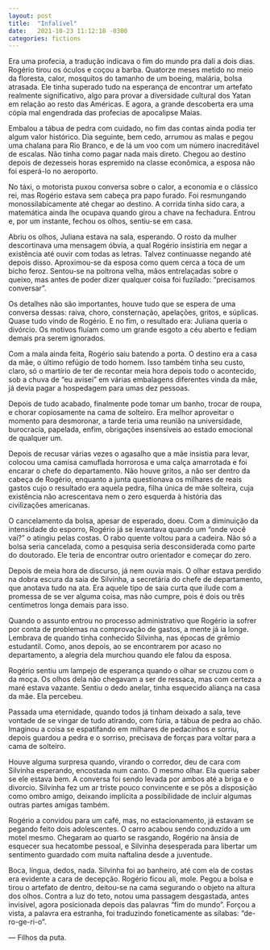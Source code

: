 ```yaml
---
layout: post
title:  "Infalível"
date:   2021-10-23 11:12:18 -0300
categories: fictions
---
```


Era uma profecia, a tradução indicava o fim do mundo pra dali a dois dias. Rogério tirou os óculos e coçou a barba. Quatorze meses metido no meio da floresta, calor, mosquitos do tamanho de um boeing, malária, bolsa atrasada. Ele tinha superado tudo na esperança de encontrar um artefato realmente significativo, algo para provar a diversidade cultural dos Yatan em relação ao resto das Américas. E agora, a grande descoberta era uma cópia mal engendrada das profecias de apocalipse Maias.

Embalou a tábua de pedra com cuidado, no fim das contas ainda podia ter algum valor histórico. Dia seguinte, bem cedo, arrumou as malas e pegou uma chalana para Rio Branco, e de lá um voo com um número inacreditável de escalas. Não tinha como pagar nada mais direto. Chegou ao destino depois de dezesseis horas espremido na classe econômica, a esposa não foi esperá-lo no aeroporto.

No táxi, o motorista puxou conversa sobre o calor, a economia e o clássico rei, mas Rogério estava sem cabeça pra papo furado. Foi resmungando monossilabicamente até chegar ao destino. A corrida tinha sido cara, a matemática ainda lhe ocupava quando girou a chave na fechadura. Entrou e, por um instante, fechou os olhos, sentiu-se em casa.

Abriu os olhos, Juliana estava na sala, esperando. O rosto da mulher descortinava uma mensagem óbvia, a qual Rogério insistiria em negar a existência até ouvir com todas as letras. Talvez continuasse negando até depois disso. Aproximou-se da esposa como quem cerca a toca de um bicho feroz. Sentou-se na poltrona velha, mãos entrelaçadas sobre o queixo, mas antes de poder dizer qualquer coisa foi fuzilado: “precisamos conversar”.

Os detalhes não são importantes, houve tudo que se espera de uma conversa dessas: raiva, choro, consternação, apelações, gritos, e súplicas. Quase tudo vindo de Rogério. E no fim, o resultado era: Juliana queria o divórcio. Os motivos fluíam como um grande esgoto a céu aberto e fediam demais pra serem ignorados.

Com a mala ainda feita, Rogério saiu batendo a porta. O destino era a casa da mãe, o último refúgio de todo homem. Isso também tinha seu custo, claro, só o martírio de ter de recontar meia hora depois todo o acontecido, sob a chuva de “eu avisei” em várias embalagens diferentes vinda da mãe, já devia pagar a hospedagem para umas dez pessoas.

Depois de tudo acabado, finalmente pode tomar um banho, trocar de roupa, e chorar copiosamente na cama de solteiro. Era melhor aproveitar o momento para desmoronar, a tarde teria uma reunião na universidade, burocracia, papelada, enfim, obrigações insensíveis ao estado emocional de qualquer um.

Depois de recusar várias vezes o agasalho que a mãe insistia para levar, colocou uma camisa camuflada horrorosa e uma calça amarrotada e foi encarar o chefe do departamento. Não houve gritos, a não ser dentro da cabeça de Rogério, enquanto a junta questionava os milhares de reais gastos cujo o resultado era aquela pedra, filha única de mãe solteira, cuja existência não acrescentava nem o zero esquerda à história das civilizações americanas.

O cancelamento da bolsa, apesar de esperado, doeu. Com a diminuição da intensidade do esporro, Rogério já se levantava quando um “onde você vai?” o atingiu pelas costas. O rabo quente voltou para a cadeira. Não só a bolsa seria cancelada, como a pesquisa seria desconsiderada como parte do doutorado. Ele teria de encontrar outro orientador e começar do zero.

Depois de meia hora de discurso, já nem ouvia mais. O olhar estava perdido na dobra escura da saia de Silvinha, a secretária do chefe de departamento, que anotava tudo na ata. Era aquele tipo de saia curta que ilude com a promessa de se ver alguma coisa, mas não cumpre, pois é dois ou três centímetros longa demais para isso.

Quando o assunto entrou no processo administrativo que Rogério ia sofrer por conta de problemas na comprovação de gastos, a mente já ia longe. Lembrava de quando tinha conhecido Silvinha, nas épocas de grêmio estudantil. Como, anos depois, ao se encontrarem por acaso no departamento, a alegria dela murchou quando ele falou da esposa.

Rogério sentiu um lampejo de esperança quando o olhar se cruzou com o da moça. Os olhos dela não chegavam a ser de ressaca, mas com certeza a maré estava vazante. Sentiu o dedo anelar, tinha esquecido aliança na casa da mãe. Ela percebeu.

Passada uma eternidade, quando todos já tinham deixado a sala, teve vontade de se vingar de tudo atirando, com fúria, a tábua de pedra ao chão. Imaginou a coisa se espatifando em milhares de pedacinhos e sorriu, depois guardou a pedra e o sorriso, precisava de forças para voltar para a cama de solteiro.

Houve alguma surpresa quando, virando o corredor, deu de cara com Silvinha esperando, encostada num canto. O mesmo olhar. Ela queria saber se ele estava bem. A conversa foi sendo levada por ambos até a briga e o divorcio. Silvinha fez um ar triste pouco convincente e se pôs a disposição como ombro amigo, deixando implícita a possibilidade de incluir algumas outras partes amigas também.

Rogério a convidou para um café, mas, no estacionamento, já estavam se pegando feito dois adolescentes. O carro acabou sendo conduzido a um motel mesmo. Chegaram ao quarto se rasgando, Rogério na ânsia de esquecer sua hecatombe pessoal, e Silvinha desesperada para libertar um sentimento guardado com muita naftalina desde a juventude.

Boca, língua, dedos, nada. Silvinha foi ao banheiro, até com ela de costas era evidente a cara de decepção. Rogério ficou ali, mole. Pegou a bolsa e tirou o artefato de dentro, deitou-se na cama segurando o objeto na altura dos olhos. Contra a luz do teto, notou uma passagem desgastada, antes invisível, agora posicionada depois das palavras “fim do mundo”. Forçou a vista, a palavra era estranha, foi traduzindo foneticamente as sílabas: “de-ro-ge-ri-o”.

— Filhos da puta.